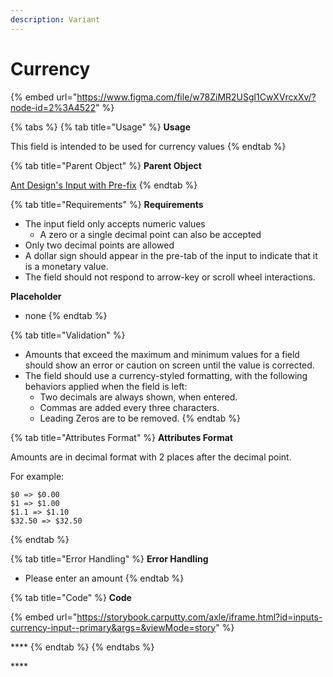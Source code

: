 ```yaml
---
description: Variant
---
```


# Currency

{% embed url="https://www.figma.com/file/w78ZiMR2USgl1CwXVrcxXv/?node-id=2%3A4522" %}

{% tabs %}
{% tab title="Usage" %}
**Usage**

This field is intended to be used for currency values
{% endtab %}

{% tab title="Parent Object" %}
**Parent Object**

[Ant Design's Input with Pre-fix](https://ant.design/components/input/)
{% endtab %}

{% tab title="Requirements" %}
**Requirements**

* The input field only accepts numeric values
  * A zero or a single decimal point can also be accepted 
* Only two decimal points are allowed
* A dollar sign should appear in the pre-tab of the input to indicate that it is a monetary value.
* The field should not respond to arrow-key or scroll wheel interactions.

**Placeholder**

* none
{% endtab %}

{% tab title="Validation" %}
* Amounts that exceed the maximum and minimum values for a field should show an error or caution on screen until the value is corrected.
* The field should use a currency-styled formatting, with the following behaviors applied when the field is left:
  * Two decimals are always shown, when entered.
  * Commas are added every three characters.
  * Leading Zeros are to be removed.
{% endtab %}

{% tab title="Attributes Format" %}
**Attributes Format**

Amounts are in decimal format with 2 places after the decimal point. 

For example:

```text
$0 => $0.00
$1 => $1.00
$1.1 => $1.10
$32.50 => $32.50
```
{% endtab %}

{% tab title="Error Handling" %}
**Error Handling**

* Please enter an amount
{% endtab %}

{% tab title="Code" %}
**Code**

{% embed url="https://storybook.carputty.com/axle/iframe.html?id=inputs-currency-input--primary&args=&viewMode=story" %}

\*\*\*\*
{% endtab %}
{% endtabs %}







\*\*\*\*

